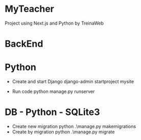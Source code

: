 # MyTeacher
Project using Next.js and Python by TreinaWeb


# BackEnd

# Python
- Create and start Django
    django-admin startproject mysite

- Run code
    python manage.py runserver

# DB - Python - SQLite3
- Create new migration
python .\manage.py makemigrations
- Create by migration
python .\manage.py migrate